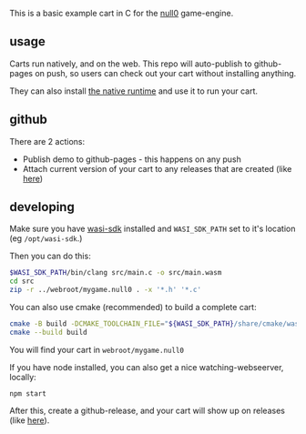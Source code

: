 This is a basic example cart in C for the [null0](https://notnull.games/null0) game-engine.

## usage

Carts run natively, and on the web. This repo will auto-publish to github-pages on push, so users can check out your cart without installing anything.

They can also install [the native runtime](https://github.com/notnullgames/null0/releases) and use it to run your cart.

## github

There are 2 actions:

- Publish demo to github-pages - this happens on any push
- Attach current version of your cart to any releases that are created (like [here](https://github.com/notnullgames/cart_c/releases/))

## developing

Make sure you have [wasi-sdk](https://github.com/WebAssembly/wasi-sdk/releases) installed and `WASI_SDK_PATH` set to it's location (eg `/opt/wasi-sdk`.)

Then you can do this:

```sh
$WASI_SDK_PATH/bin/clang src/main.c -o src/main.wasm
cd src
zip -r ../webroot/mygame.null0 . -x '*.h' '*.c'
```

You can also use cmake (recommended) to build a complete cart:

```sh
cmake -B build -DCMAKE_TOOLCHAIN_FILE="${WASI_SDK_PATH}/share/cmake/wasi-sdk.cmake" -DCMAKE_BUILD_TYPE=Release
cmake --build build
```

You will find your cart in `webroot/mygame.null0`

If you have node installed, you can also get a nice watching-webseerver, locally:

```
npm start
```

After this, create a github-release, and your cart will show up on releases (like [here](https://github.com/notnullgames/cart_c/releases/)).

